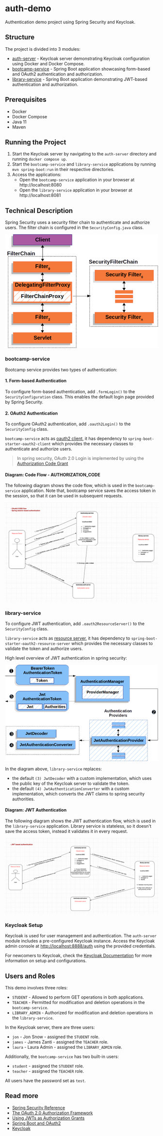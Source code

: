 # auth-demo

Authentication demo project using Spring Security and Keycloak.

## Structure

The project is divided into 3 modules:

- [auth-server](auth-server) - Keycloak server demonstrating Keycloak configuration using Docker and Docker Compose.
- [bootcamp-service](bootcamp-service) - Spring Boot application showcasing form-based and OAuth2 authentication and
  authorization.
- [library-service](library-service) - Spring Boot application demonstrating JWT-based authentication and authorization.

## Prerequisites

- Docker
- Docker Compose
- Java 11
- Maven

## Running the Project

1. Start the Keycloak server by navigating to the `auth-server` directory and running `docker compose up`.
2. Start the `bootcamp-service` and `library-service` applications by running `mvn spring-boot:run` in their respective
   directories.
3. Access the applications:
   - Open the `bootcamp-service` application in your browser at http://localhost:8080
   - Open the `library-service` application in your browser at http://localhost:8081

## Technical Description

Spring Security uses a security filter chain to authenticate and authorize users. The filter chain is configured in
the `SecurityConfig.java` class.

![securityfilterchain.png](api-docs%2Fdiagrams%2Fsecurityfilterchain.png)

### bootcamp-service

Bootcamp service provides two types of authentication:

#### 1. Form-based Authentication

To configure form-based authentication, add `.formLogin()` to the `SecurityConfiguration` class. This enables the
default login page provided by Spring Security.

#### 2. OAuth2 Authentication

To configure OAuth2 authentication, add `.oauth2Login()` to the `SecurityConfig` class.

`bootcamp-service` acts as [oauth2 client](https://datatracker.ietf.org/doc/html/rfc6749#section-1.1), it has dependency
to `spring-boot-starter-oauth2-client` which provides the necessary classes to authenticate and authorize users.

> In spring security, OAuth 2.0 Login is implemented by using
> the [Authorization Code Grant](https://datatracker.ietf.org/doc/html/rfc6749#section-4.1)

#### Diagram: Code Flow - AUTHORIZATION_CODE

The following diagram shows the code flow, which is used in the `bootcamp-service` application.
Note that, bootcamp service saves the access token in the session, so that it can be used in subsequent requests.

![code_flow.png](api-docs%2Fdiagrams%2Fcode_flow.png)

### library-service

To configure JWT authentication, add `.oauth2ResourceServer()` to the `SecurityConfig` class.

`library-service` acts as [resource server](https://datatracker.ietf.org/doc/html/rfc6749#section-1.1), it has
dependency to `spring-boot-starter-oauth2-resource-server` which provides the necessary classes to validate the token
and authorize users.

High level overview of JWT authentication in spring security:

![jwtauthenticationprovider.png](api-docs%2Fdiagrams%2Fjwtauthenticationprovider.png)

In the diagram above, `library-service` replaces:

- the default `(3) JwtDecoder` with a custom implementation, which uses the public key of the Keycloak server to
  validate the token.
- the default `(4) JwtAuthenticationConverter` with a custom implementation, which converts the JWT claims to spring
  security authorities.

#### Diagram: JWT Authentication

The following diagram shows the JWT authentication flow, which is used in the `library-service` application.
Library service is stateless, so it doesn't save the access token, instead it validates it in every request.

![jwt_auth.png](api-docs%2Fdiagrams%2Fjwt_auth.png)

### Keycloak Setup

Keycloak is used for user management and authentication. The `auth-server` module includes a pre-configured Keycloak
instance. Access the Keycloak admin console at [http://localhost:8888/auth](http://localhost:8082/auth) using the
provided credentials.

For newcomers to Keycloak, check the [Keycloak Documentation](https://www.keycloak.org/documentation.html) for more
information on setup and configurations.

## Users and Roles

This demo involves three roles:

- `STUDENT` - Allowed to perform GET operations in both applications.
- `TEACHER` - Permitted for modification and deletion operations in the `bootcamp-service`.
- `LIBRARY_ADMIN` - Authorized for modification and deletion operations in the `library-service`.

In the Keycloak server, there are three users:

- `jon` - Jon Snow - assigned the `STUDENT` role.
- `james` - James Zanti - assigned the `TEACHER` role.
- `laura` - Laura Admin - assigned the `LIBRARY_ADMIN` role.

Additionally, the `bootcamp-service` has two built-in users:

- `student` - assigned the `STUDENT` role.
- `teacher` - assigned the `TEACHER` role.

All users have the password set as `test`.

## Read more

- [Spring Security Reference](https://docs.spring.io/spring-security/reference/index.html)
- [The OAuth 2.0 Authorization Framework](https://datatracker.ietf.org/doc/html/rfc6749)
- [Using JWTs as Authorization Grants](https://datatracker.ietf.org/doc/html/rfc7523#section-2.2 )
- [Spring Boot and OAuth2](https://spring.io/guides/tutorials/spring-boot-oauth2/)
- [Keycloak](https://www.keycloak.org/)
